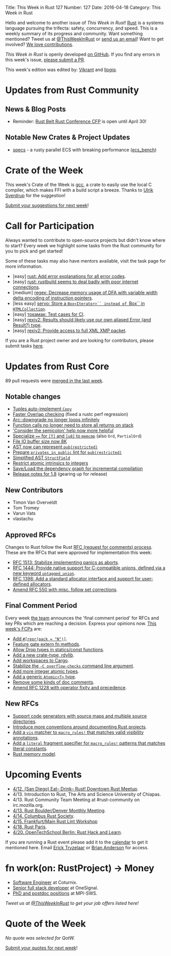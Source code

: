 Title: This Week in Rust 127
Number: 127
Date: 2016-04-18
Category: This Week in Rust

Hello and welcome to another issue of *This Week in Rust*!
[Rust](http://rust-lang.org) is a systems language pursuing the trifecta:
safety, concurrency, and speed. This is a weekly summary of its progress and
community. Want something mentioned? Tweet us at [@ThisWeekInRust](https://twitter.com/ThisWeekInRust) or [send us an
email](mailto:corey@octayn.net?subject=This%20Week%20in%20Rust%20Suggestion)!
Want to get involved? [We love
contributions](https://github.com/rust-lang/rust/blob/master/CONTRIBUTING.md).

*This Week in Rust* is openly developed [on GitHub](https://github.com/cmr/this-week-in-rust).
If you find any errors in this week's issue, [please submit a PR](https://github.com/cmr/this-week-in-rust/pulls).

This week's edition was edited by: [Vikrant](https://github.com/nasa42) and [llogiq](https://github.com/llogiq).

# Updates from Rust Community

## News & Blog Posts

* Reminder: [Rust Belt Rust Conference CFP](http://cfp.rust-belt-rust.com/) is open until April 30!

## Notable New Crates & Project Updates

* [specs](https://github.com/slide-rs/specs) - a rusty parallel ECS with breaking performance ([ecs_bench](https://github.com/lschmierer/ecs_bench))

# Crate of the Week

This week's Crate of the Week is [gcc](https://crates.io/crates/gcc), a crate to easily use the local C compiler, which makes FFI with a build script a breeze. Thanks to [Ulrik Sverdrup](https://users.rust-lang.org/users/bluss) for the suggestion!

[Submit your suggestions for next week][submit_crate]!

[submit_crate]: https://users.rust-lang.org/t/crate-of-the-week/2704

# Call for Participation

Always wanted to contribute to open-source projects but didn't know where to start?
Every week we highlight some tasks from the Rust community for you to pick and get started!

Some of these tasks may also have mentors available, visit the task page for more information.

* [easy] [rust: Add error explanations for all error codes](https://github.com/rust-lang/rust/issues/32777).
* [easy] [rust: rustbuild seems to deal badly with poor internet connections](https://github.com/rust-lang/rust/issues/32834).
* [medium] [regex: Decrease memory usage of DFA with variable width delta encoding of instruction pointers](https://github.com/rust-lang-nursery/regex/issues/199).
* [less easy] [servo: Store a `Box<Iterator>`` instead of `Box<CollectionFilter>`` in `HTMLCollection`](https://github.com/servo/servo/issues/10477).
* [easy] [токамак: Test cases for CI](https://github.com/vertexclique/tokamak/issues/16).
* [easy] [rexiv2: Results should likely use our own aliased Error (and Result?) type](https://github.com/felixc/rexiv2/issues/16).
* [easy] [rexiv2: Provide access to full XML XMP packet](https://github.com/felixc/rexiv2/issues/14).

If you are a Rust project owner and are looking for contributors, please submit tasks [here][guidelines].

[guidelines]: https://users.rust-lang.org/t/twir-call-for-participation/4821

# Updates from Rust Core

89 pull requests were [merged in the last week][merged].

[merged]: https://github.com/issues?q=is%3Apr+org%3Arust-lang+is%3Amerged+merged%3A2016-04-04..2016-04-11

## Notable changes

* [Tuples auto-implement `Copy`](https://github.com/rust-lang/rust/pull/32774)
* [Faster Overlap checking](https://github.com/rust-lang/rust/pull/32748) (fixed a rustc perf regression)
* [Arc::downgrade no longer loops infinitely](https://github.com/rust-lang/rust/pull/32745)
* [Function calls no longer need to store all returns on stack](https://github.com/rust-lang/rust/pull/32738)
* ['Consider the semicolon' help now more helpful](https://github.com/rust-lang/rust/pull/32710)
* [Specialize `==` for `[T]` and `[u8]` to `memcmp`](https://github.com/rust-lang/rust/pull/32699) (also `Ord`, `PartialOrd`)
* [File IO buffer size now 8K](https://github.com/rust-lang/rust/pull/32695)
* [AST now can represent `pub(restricted)`](https://github.com/rust-lang/rust/pull/32688)
* [Prepare `privates_in_public` lint for `pub(restricted)`](https://github.com/rust-lang/rust/pull/32674)
* [Simplified AST `StructField`](https://github.com/rust-lang/rust/pull/32682)
* [Restrict atomic intrinsics to integers](https://github.com/rust-lang/rust/pull/32647)
* [Save/Load the dependency graph for incremental compilation](https://github.com/rust-lang/rust/pull/32647)
* [Release notes for 1.8](https://github.com/rust-lang/rust/pull/32810) (gearing up for release)

## New Contributors

* Timon Van Overveldt
* Tom Tromey
* Varun Vats
* vlastachu

## Approved RFCs

Changes to Rust follow the Rust [RFC (request for comments)
process](https://github.com/rust-lang/rfcs#rust-rfcs). These
are the RFCs that were approved for implementation this week:

* [RFC 1513: Stabilize implementing panics as aborts](https://github.com/rust-lang/rfcs/pull/1513).
* [RFC 1444: Provide native support for C-compatible unions, defined via a new keyword `untagged_union`](https://github.com/rust-lang/rfcs/pull/1444).
* [RFC 1398: Add a standard allocator interface and support for user-defined allocators](https://github.com/rust-lang/rfcs/pull/1398).
* [Amend RFC 550 with misc. follow set corrections](https://github.com/rust-lang/rfcs/pull/1494).

## Final Comment Period

Every week [the team](https://rust-lang.org/team.html) announces the
'final comment period' for RFCs and key PRs which are reaching a
decision. Express your opinions now. [This week's FCPs][fcp] are:

[fcp]: https://github.com/rust-lang/rfcs/labels/final-comment-period

* [Add `#[repr(pack = "N")]`](https://github.com/rust-lang/rfcs/pull/1399).
* [Feature gate extern fn methods](https://github.com/rust-lang/rfcs/pull/1429).
* [Allow Drop types in statics/const functions](https://github.com/rust-lang/rfcs/pull/1440).
* [Add a new crate-type, rdylib](https://github.com/rust-lang/rfcs/pull/1510).
* [Add workspaces to Cargo](https://github.com/rust-lang/rfcs/pull/1525).
* [Stabilize the `-C overflow-checks` command line argument](https://github.com/rust-lang/rfcs/pull/1535).
* [Add more integer atomic types](https://github.com/rust-lang/rfcs/pull/1543).
* [Add a generic `Atomic<T>` type](https://github.com/rust-lang/rfcs/pull/1505).
* [Remove some kinds of doc comments](https://github.com/rust-lang/rfcs/pull/1373).
* [Amend RFC 1228 with operator fixity and precedence](https://github.com/rust-lang/rfcs/pull/1319).

## New RFCs

* [Support code generators with source maps and multiple source directories](https://github.com/rust-lang/rfcs/pull/1573).
* [Introduce more conventions around documenting Rust projects](https://github.com/rust-lang/rfcs/pull/1574).
* [Add a `vis` matcher to `macro_rules!` that matches valid visibility annotations](https://github.com/rust-lang/rfcs/pull/1575).
* [Add a `literal` fragment specifier for `macro_rules!` patterns that matches literal constants](https://github.com/rust-lang/rfcs/pull/1576).
* [Rust memory model](https://github.com/rust-lang/rfcs/pull/1578).

# Upcoming Events

* [4/12. (San Diego) Eat– Drink– Rust! Downtown Rust Meetup](http://www.meetup.com/San-Diego-Rust/events/229907308/).
* 4/13. Introduction to Rust, The Arts and Science University of Chiapas.
* 4/13. Rust Community Team Meeting at #rust-community on irc.mozilla.org.
* [4/13. Rust Boulder/Denver Monthly Meeting](http://www.meetup.com/Rust-Boulder-Denver/).
* [4/14. Columbus Rust Society](http://www.meetup.com/columbus-rs/).
* [4/15. Frankfurt/Main Rust Lint Workshop](http://www.meetup.com/de-DE/Rust-Rhein-Main/events/229564640/?eventId=229564640)
* [4/18. Rust Paris](http://www.meetup.com/Rust-Paris).
* [4/20. OpenTechSchool Berlin: Rust Hack and Learn](http://www.meetup.com/opentechschool-berlin/).

If you are running a Rust event please add it to the [calendar] to get
it mentioned here. Email [Erick Tryzelaar][erickt] or [Brian
Anderson][brson] for access.

[calendar]: https://www.google.com/calendar/embed?src=apd9vmbc22egenmtu5l6c5jbfc%40group.calendar.google.com
[erickt]: mailto:erick.tryzelaar@gmail.com
[brson]: mailto:banderson@mozilla.com

# fn work(on: RustProject) -> Money

* [Software Engineer](http://www.coturnix.fr/en/#join) at Coturnix.
* [Senior full stack developer](http://onesignal.applytojob.com/apply/gpSzt4/Senior-Full-Stack-Developer) at OneSignal.
* [PhD and postdoc positions](http://plv.mpi-sws.org/rustbelt/) at MPI-SWS.

*Tweet us at [@ThisWeekInRust](https://twitter.com/ThisWeekInRust) to get your job offers listed here!*

# Quote of the Week

*No quote was selected for QotW.*

[Submit your quotes for next week][submit]!

[submit]: http://users.rust-lang.org/t/twir-quote-of-the-week/328
